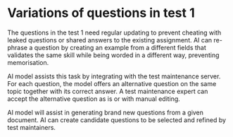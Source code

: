 # Variations of questions in test 1

The questions in the test 1 need regular updating to prevent cheating with leaked questions or shared answers to the existing assignment. AI can re-phrase a question by creating an example from a different fields that validates the same skill while being worded in a different way, preventing memorisation.

AI model assists this task by integrating with the test maintenance server. For each question, the model offers an alternative question on the same topic together with its correct answer. A test maintenance expert can accept the alternative question as is or with manual editing. 

AI model will assist in generating brand new questions from a given document. AI can create candidate questions to be selected and refined by test maintainers.
